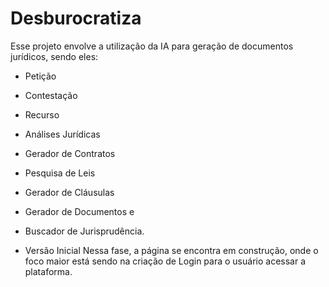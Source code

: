 # Desburocratiza
Esse projeto envolve a utilização da IA para geração de documentos jurídicos, sendo eles: 
- Petição
- Contestação
- Recurso
- Análises Jurídicas
- Gerador de Contratos
- Pesquisa de Leis
- Gerador de Cláusulas
- Gerador de Documentos e
- Buscador de Jurisprudência.


- Versão Inicial
  Nessa fase, a página se encontra em construção, onde o foco maior está sendo na criação de Login para o usuário acessar a plataforma.

  
